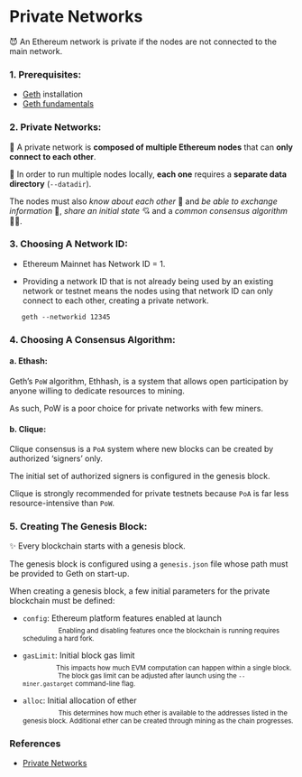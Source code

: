 # Private Networks

:smiling_imp: An Ethereum network is private if the nodes are not connected to the main network.

### 1. Prerequisites:

- [Geth](https://geth.ethereum.org/docs/install-and-build/installing-geth) installation
- [Geth fundamentals](https://geth.ethereum.org/docs/getting-started)

### 2. Private Networks:

:dancers: A private network is **composed of multiple Ethereum nodes** that can **only connect to each other**.

:walking: In order to run multiple nodes locally, **each one** requires a **separate data directory** (`--datadir`).

The nodes must also *know about each other* :couple_with_heart: and *be able to exchange information* :open_hands:, *share an initial state* :cupid: and a *common consensus algorithm* :ok_woman:. 

### 3. Choosing A Network ID:

- Ethereum Mainnet has Network ID = 1.

- Providing a network ID that is not already being used by an existing network or testnet means the nodes using that network ID can only connect to each other, creating a private network.

 ```console
    geth --networkid 12345
 ```

### 4. Choosing A Consensus Algorithm:

#### a. Ethash:

Geth’s `PoW` algorithm, Ethhash, is a system that allows open participation by anyone willing to dedicate resources to mining.

As such, PoW is a poor choice for private networks with few miners.

#### b. Clique:

Clique consensus is a `PoA` system where new blocks can be created by authorized ‘signers’ only.

The initial set of authorized signers is configured in the genesis block.

Clique is strongly recommended for private testnets because `PoA` is far less resource-intensive than `PoW`.

### 5. Creating The Genesis Block:

:sparkles: Every blockchain starts with a genesis block.

The genesis block is configured using a `genesis.json` file whose path must be provided to Geth on start-up.

When creating a genesis block, a few initial parameters for the private blockchain must be defined:

- `config`: Ethereum platform features enabled at launch<br/>&nbsp;&nbsp;&nbsp;&nbsp;&nbsp;&nbsp;&nbsp;&nbsp;&nbsp;&nbsp;&nbsp;&nbsp;&nbsp;&nbsp;&nbsp;&nbsp;<sub>Enabling and disabling features once the blockchain is running requires scheduling a hard fork.</sub>

- `gasLimit`: Initial block gas limit<br/>&nbsp;&nbsp;&nbsp;&nbsp;&nbsp;&nbsp;&nbsp;&nbsp;&nbsp;&nbsp;&nbsp;&nbsp;&nbsp;&nbsp;&nbsp;<sub>This impacts how much EVM computation can happen within a single block. <br/>&nbsp;&nbsp;&nbsp;&nbsp;&nbsp;&nbsp;&nbsp;&nbsp;&nbsp;&nbsp;&nbsp;&nbsp;&nbsp;&nbsp;&nbsp;&nbsp;&nbsp;&nbsp;&nbsp;The block gas limit can be adjusted after launch using the `--miner.gastarget` command-line flag.</sub>

- `alloc`: Initial allocation of ether<br/>&nbsp;&nbsp;&nbsp;&nbsp;&nbsp;&nbsp;&nbsp;&nbsp;&nbsp;&nbsp;&nbsp;&nbsp;&nbsp;&nbsp;&nbsp;&nbsp;<sub>This determines how much ether is available to the addresses listed in the genesis block. Additional ether can be created through mining as the chain progresses.</sub>


### References

- [Private Networks](https://geth.ethereum.org/docs/interface/private-network)